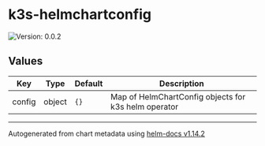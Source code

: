 # k3s-helmchartconfig

![Version: 0.0.2](https://img.shields.io/badge/Version-0.0.2-informational?style=flat-square)

## Values

| Key | Type | Default | Description |
|-----|------|---------|-------------|
| config | object | `{}` | Map of HelmChartConfig objects for k3s helm operator |

----------------------------------------------
Autogenerated from chart metadata using [helm-docs v1.14.2](https://github.com/norwoodj/helm-docs/releases/v1.14.2)
